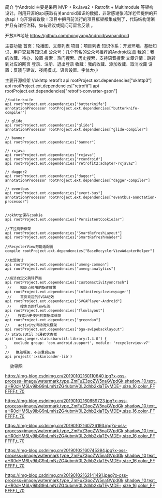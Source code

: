  
简介
学Android 主要是采用 MVP + RxJava2 + Retrofit + Multimodule 等架构设计。利用开源的api获取有关android知识的数据，非常感谢张鸿洋老师提供的开放api！向开源者致敬！项目中把目前流行的项目框架都集成到了，代码结构清晰并且有详细注释，如有建议或疑问可留言反馈 。

开放API地址
https://github.com/hongyangAndroid/wanandroid

主要功能
首页：轮播图、文章列表
项目：项目列表
知识体系：开发环境、基础知识、用户交互等知识点
公众号：几个有名的公众号推荐的Android文章
我的：我的收藏、待办、设置
搜索：热门搜索、历史搜索，支持语音搜索
文章详情：跳转到对应的网页
登录、注册、退出登录
收藏：我的收藏、添加收藏、取消收藏
设置：反馈与建议、夜间模式、语言设置、字体大小
 

主要开源框架
//okhttp retrofit
    api rootProject.ext.dependencies["okhttp3"]
    api rootProject.ext.dependencies["retrofit"]
    api rootProject.ext.dependencies["retrofit-converter-gson"]
 
    //butterknife
    api rootProject.ext.dependencies["butterknife"]
    annotationProcessor rootProject.ext.dependencies["butterknife-compiler"]
 
    // glide
    api rootProject.ext.dependencies["glide"]
    annotationProcessor rootProject.ext.dependencies["glide-compiler"]
 
    // banner
    api rootProject.ext.dependencies["banner"]
 
    // rxjava
    api rootProject.ext.dependencies["rxjava"]
    api rootProject.ext.dependencies["rxandroid"]
    api rootProject.ext.dependencies["retrofit2:adapter-rxjava2"]
 
    // dagger2
    api rootProject.ext.dependencies["dagger"]
    annotationProcessor rootProject.ext.dependencies["dagger-compiler"]
 
    // eventbus
    api rootProject.ext.dependencies["event-bus"]
    annotationProcessor rootProject.ext.dependencies["eventbus-annotation-processor"]
 
 
    //okhttp保存cookie
    api rootProject.ext.dependencies["PersistentCookieJar"]
 
    //下拉刷新框架
    api rootProject.ext.dependencies["SmartRefreshLayout"]
    api rootProject.ext.dependencies["SmartRefreshHeader"]
 
    //RecyclerView万能适配器
    compile rootProject.ext.dependencies["BaseRecyclerViewAdapterHelper"]
 
    //友盟统计
    api rootProject.ext.dependencies["umeng-common"]
    api rootProject.ext.dependencies["umeng-analytics"]
 
    //崩溃自定义跳转界面
    api rootProject.ext.dependencies["customactivityoncrash"]
     //    知识点模块的旋转效果
    api rootProject.ext.dependencies["infinitecycleviewpager"]
     //    首页欢迎的SVGA动效
    api rootProject.ext.dependencies["SVGAPlayer-Android"]
     //    搜索页的flow标签
    api rootProject.ext.dependencies["flowlayout"]
    //    搜索历史使用的数据库框架
    api rootProject.ext.dependencies["greendao"]
    //    activity滑动消失框架
    api rootProject.ext.dependencies["bga-swipebacklayout"]
    // StatusUtil 沉浸式状态栏
    api('com.jaeger.statusbarutil:library:1.4.0') {
        exclude group: 'com.android.support', module: 'recyclerview-v7'
    }
    //   换肤框架，不必重启应用
    api project(':xskinloader-lib')
 
 
效果图

https://img-blog.csdnimg.cn/20190102160110640.jpg?x-oss-process=image/watermark,type_ZmFuZ3poZW5naGVpdGk,shadow_10,text_aHR0cHM6Ly9ibG9nLmNzZG4ubmV0L2dhb2xlaTEyMDE=,size_16,color_FFFFFF,t_70

https://img-blog.csdnimg.cn/20190102160659723.jpg?x-oss-process=image/watermark,type_ZmFuZ3poZW5naGVpdGk,shadow_10,text_aHR0cHM6Ly9ibG9nLmNzZG4ubmV0L2dhb2xlaTEyMDE=,size_16,color_FFFFFF,t_70

https://img-blog.csdnimg.cn/20190102160726193.jpg?x-oss-process=image/watermark,type_ZmFuZ3poZW5naGVpdGk,shadow_10,text_aHR0cHM6Ly9ibG9nLmNzZG4ubmV0L2dhb2xlaTEyMDE=,size_16,color_FFFFFF,t_70

https://img-blog.csdnimg.cn/20190102160745394.jpg?x-oss-process=image/watermark,type_ZmFuZ3poZW5naGVpdGk,shadow_10,text_aHR0cHM6Ly9ibG9nLmNzZG4ubmV0L2dhb2xlaTEyMDE=,size_16,color_FFFFFF,t_70

https://img-blog.csdnimg.cn/20190102162141491.jpeg?x-oss-process=image/watermark,type_ZmFuZ3poZW5naGVpdGk,shadow_10,text_aHR0cHM6Ly9ibG9nLmNzZG4ubmV0L2dhb2xlaTEyMDE=,size_16,color_FFFFFF,t_70











